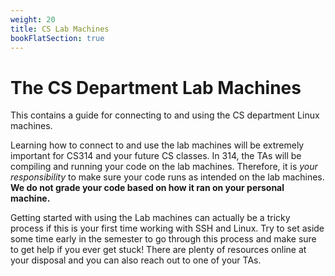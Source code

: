 ```yaml
---
weight: 20
title: CS Lab Machines
bookFlatSection: true
---
```


# The CS Department Lab Machines

This contains a guide for connecting to and using the CS department Linux machines.

Learning how to connect to and use the lab machines will be extremely important for CS314 and
your future CS classes. In 314, the TAs will be compiling and running your code on the lab
machines. Therefore, it is _your responsibility_ to make sure your code runs as intended
on the lab machines. **We do not grade your code based on how it ran on your personal machine.**

Getting started with using the Lab machines can actually be a tricky process if this is
your first time working with SSH and Linux. Try to set aside some time early in the semester
to go through this process and make sure to get help if you ever get stuck! There are 
plenty of resources online at your disposal and you can also reach out to one of your TAs.
